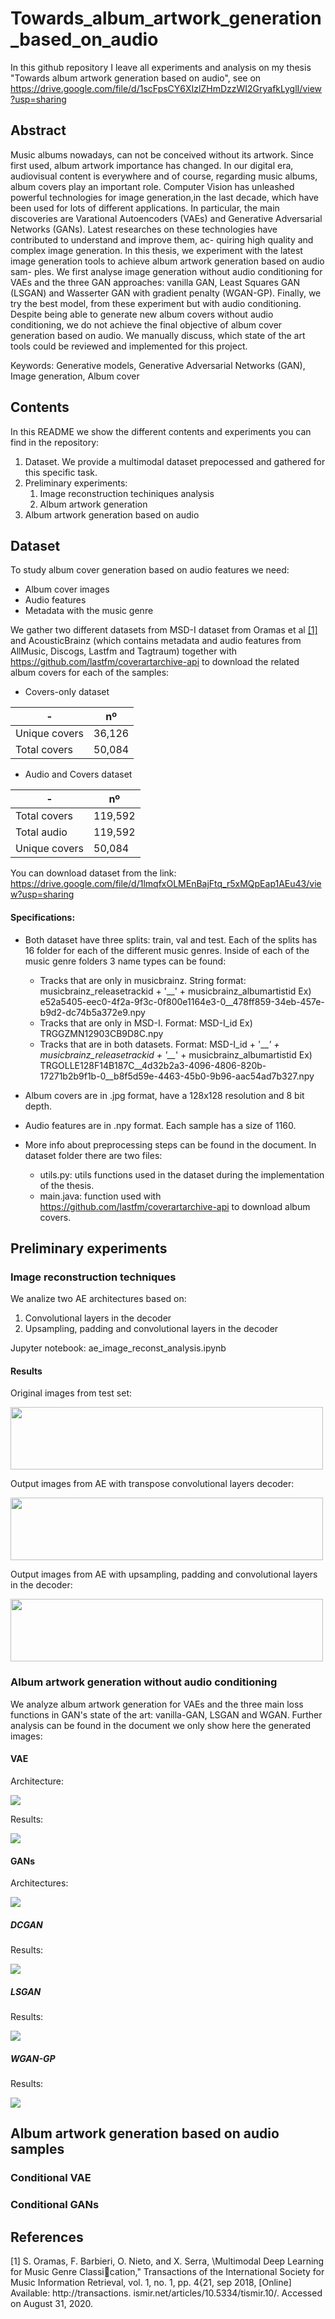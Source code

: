 # Towards_album_artwork_generation_based_on_audio

In this github repository I leave all experiments and analysis on my thesis "Towards album artwork generation based on audio", see on https://drive.google.com/file/d/1scFpsCY6XIzlZHmDzzWI2GryafkLyglI/view?usp=sharing

## Abstract
Music albums nowadays, can not be conceived without its artwork. Since first used, album
artwork importance has changed. In our digital era, audiovisual content is everywhere
and of course, regarding music albums, album covers play an important role. Computer
Vision has unleashed powerful technologies for image generation,in the last decade, which
have been used for lots of different applications. In particular, the main discoveries are
Varational Autoencoders (VAEs) and Generative Adversarial Networks (GANs). Latest
researches on these technologies have contributed to understand and improve them, ac-
quiring high quality and complex image generation. In this thesis, we experiment with the
latest image generation tools to achieve album artwork generation based on audio sam-
ples. We first analyse image generation without audio conditioning for VAEs and the three
GAN approaches: vanilla GAN, Least Squares GAN (LSGAN) and Wasserter GAN with
gradient penalty (WGAN-GP). Finally, we try the best model, from these experiment but
with audio conditioning. Despite being able to generate new album covers without audio
conditioning, we do not achieve the final objective of album cover generation based on
audio. We manually discuss, which state of the art tools could be reviewed and implemented
for this project.

Keywords: Generative models, Generative Adversarial Networks (GAN), Image generation,
Album cover

## Contents
In this README we show the different contents and experiments you can find in the repository:

1. Dataset. We provide a multimodal dataset prepocessed and gathered for this specific task.
1. Preliminary experiments:  
    1. Image reconstruction techiniques analysis
    1. Album artwork generation
1. Album artwork generation based on audio


## Dataset
To study album cover generation based on audio features we need:
* Album cover images
* Audio features
* Metadata with the music genre

We gather two different datasets from MSD-I dataset from Oramas et al [[1]](#1) and AcousticBrainz (which contains metadata and audio features from AllMusic, Discogs,
Lastfm and Tagtraum) together with https://github.com/lastfm/coverartarchive-api to download the related album covers for each of the samples:
* Covers-only dataset

-|nº     
-|-
Unique covers | 36,126
Total covers  | 50,084
 
 
 * Audio and Covers dataset
 
-|nº     
-|-
Total covers | 119,592
Total audio  | 119,592
Unique covers | 50,084


You can download dataset from the link: https://drive.google.com/file/d/1lmqfxOLMEnBajFtq_r5xMQpEap1AEu43/view?usp=sharing

#### Specifications:
* Both dataset have three splits: train, val and test. Each of the splits has 16 folder for each of the different music genres. Inside of each of the music genre folders 3 name types can be found: 
    * Tracks that are only in musicbrainz. String format: musicbrainz_releasetrackid + '\__' + musicbrainz_albumartistid Ex) e52a5405-eec0-4f2a-9f3c-0f800e1164e3-0__478ff859-34eb-457e-b9d2-dc74b5a372e9.npy
    * Tracks that are only in MSD-I. Format: MSD-I_id Ex) TRGGZMN12903CB9D8C.npy
    * Tracks that are in both datasets. Format: MSD-I_id + '\_\__' +  musicbrainz_releasetrackid + '\_\__' + musicbrainz_albumartistid Ex) TRGOLLE128F14B187C__4d32b2a3-4096-4806-820b-17271b2b9f1b-0__b8f5d59e-4463-45b0-9b96-aac54ad7b327.npy

* Album covers are in .jpg format, have a 128x128 resolution and 8 bit depth.
* Audio features are in .npy format. Each sample has a size of 1160.

* More info about preprocessing steps can be found in the document. In dataset folder there are two files:
    * utils.py: utils functions used in the dataset during the implementation of the thesis.
    * main.java: function used with https://github.com/lastfm/coverartarchive-api to download album covers.


## Preliminary experiments
### Image reconstruction techniques
We analize two AE architectures based on:
1. Convolutional layers in the decoder
1. Upsampling, padding and convolutional layers in the decoder

Jupyter notebook: ae_image_reconst_analysis.ipynb

#### Results
Original images from test set:

<img src='images/ae_original.JPG' width=500 height=100>

Output images from AE with transpose convolutional layers decoder:

<img src='images/ae_trans.JPG' width=500 height=100>

Output images from AE with upsampling, padding and convolutional layers in the decoder:

<img src='images/ae_conv.JPG' width=500 height=100>

### Album artwork generation without audio conditioning
We analyze album artwork generation for VAEs and the three main loss functions in GAN's state of the art: vanilla-GAN, LSGAN and WGAN. Further analysis can be found in the document we only show here the generated images:

#### VAE
Architecture:

<img src='images/VAE_arch.JPG'>

Results:

<img src='images/vae_images.JPG'>

#### GANs
Architectures:

<img src='images/GANs_arch.JPG'>


##### DCGAN
Results:

<img src='images/gan_its.JPG'>


##### LSGAN
Results:

<img src='images/lsgan_its.JPG'>

##### WGAN-GP
Results:

<img src='images/wgan_its.JPG'>

## Album artwork generation based on audio samples
### Conditional VAE
### Conditional GANs

## References
<a id="1">[1]</a> 
S. Oramas, F. Barbieri, O. Nieto, and X. Serra, \Multimodal Deep Learning for Music
Genre Classication," Transactions of the International Society for Music Information
Retrieval, vol. 1, no. 1, pp. 4{21, sep 2018, [Online] Available: http://transactions.
ismir.net/articles/10.5334/tismir.10/. Accessed on August 31, 2020.



